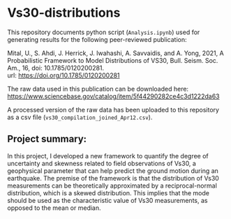 # Vs30-distributions

This repository documents python script (`Analysis.ipynb`) used for generating results for the following peer-reviewed publication:

Mital, U., S. Ahdi, J. Herrick, J. Iwahashi, A. Savvaidis, and A. Yong, 2021, A Probabilistic Framework to Model Distributions of VS30, Bull. Seism. Soc. Am., 16, doi: 10.1785/0120200281.
<br>
url: https://doi.org/10.1785/0120200281

The raw data used in this publication can be downloaded here: https://www.sciencebase.gov/catalog/item/5f44290282ce4c3d1222da63

A processed version of the raw data has been uploaded to this repository as a csv file (`vs30_compilation_joined_Apr12.csv`).

## Project summary:

In this project, I developed a new framework to quantify the degree of uncertainty and skewness related to field observations of Vs30, a geophysical parameter that can help predict the ground motion during an earthquake. The premise of the framework is that the distribution of Vs30 measurements can be theoretically approximated by a reciprocal-normal distribution, which is a skewed distribution. This implies that the mode should be used as the characteristic value of Vs30 measurements, as opposed to the mean or median.
